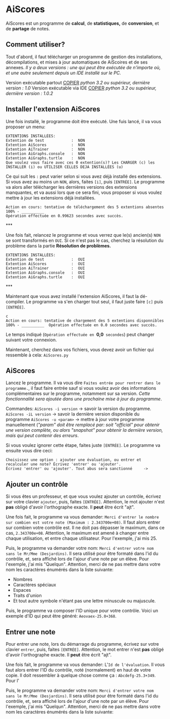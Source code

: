 # AiScores
AiScores est un programme de **calcul**, de **statistiques,** de **conversion**, et de 
**partage** de notes.

## Comment utiliser?

Tout d'abord, il faut télécharger un programme de gestion des installations, décompilations, et mises à jour automatiques de AiScoires et de ses annexes.
*Il y a deux versions : une qui peut être exécutée de n'importe où, et une autre seulement depuis un IDE installé sur le PC.*

Version exécutable partout [COPIER](https://raw.githubusercontent.com/TechnoSpiritMC/AiXtentions/main/ExtentionsLtrs.py?token=GHSAT0AAAAAACAAMGMDHMCSYYMS65WANRNWZBP25FQ)     *python 3.2 ou supérieur, dernière version : 1.0*
Version exécutable via IDE [COPIER](https://raw.githubusercontent.com/TechnoSpiritMC/AiXtentions/main/ExtentionsArrws.py?token=GHSAT0AAAAAACAAMGMDQ4F2GPXSRL2TEMF4ZBP26BA)     *python 3.2 ou supérieur, dernière version : 1.0.2*

## Installer l'extension AiScores

Une fois installé, le programme doit être exécuté. Une fuis lancé, il va vous proposer un menu:

    EXTENTIONS INSTALLÉES: 
    Extention de test            :  NON 
    Extention AiScores           :  NON 
    Extention AiTrainer          :  NON 
    Extention AiGraphs.console   :  NON 
    Extention AiGraphs.turtle    :  NON 
    Que voulez vous faire avec ces 0 extention(s)? Les CHARGER (c) les INSTALLER (i) ou UTILISER CELLES DEJA INSTALLÉES (u) 
Ce qui suit les `:` peut varier selon si vous avez déjà installé des extensions. Si vous avez au moins un `NON`, alors, faites `[i]`, puis `[ENTRÉE]`. Le programme va alors aller télécharger les dernières versions des extensions manquantes, et va aussi lors que ce sera fini, vous proposer si vous voulez mettre à jour les extensions déjà installées.

    Action en cours: tentative de téléchargement des 5 extentions absentes 
    100% - __________  
    Opération effectuée en 0.99623 secondes avec succès.

\***

Une fois fait, relancez le programme et vous verrez que le(s) ancien(s) `NON` se sont transformés en `OUI`. Si ce n'est pas le cas, cherchez la résolution du problème dans la partie **Résolution de problèmes.**

    EXTENTIONS INSTALLÉES: 
    Extention de test            :  OUI 
    Extention AiScores           :  OUI 
    Extention AiTrainer          :  OUI 
    Extention AiGraphs.console   :  OUI 
    Extention AiGraphs.turtle    :  OUI 

\***

Maintenant que vous avez installé l'extension AiScores, il faut la dé-compiler. Le programme va s'en charger tout seul, il faut juste faire `[c]` puis `[ENTRÉE]`.

    c
    Action en cours: tentative de chargement des 5 extentions disponnibles 
    100% - __________  Opération effectuée en 0.0 secondes avec succès.
Le temps indiqué (`Opération effectuée en `**0,0**` secondes`) peut changer suivant votre connexion.

Maintenant, cherchez dans vos fichiers, vous devez avoir un fichier qui ressemble à cela: `AiScores.py`

## AiScores

Lancez le programme. Il va vous dire `Faites entrée pour rentrer dans le programme.`, il faut faire entrée sauf si vous voulez avoir des informations complémentaires sur le programme, notamment sur sa version. *Cette fonctionnalité sera ajoutée dans une prochaine mise à jour du programme*.

Commandes:
`AiScores -i version`           -> savoir la version du programme.
`AiScores -iL version`         -> savoir la dernière version disponible du programme
`AiScores -u <param>`			 -> mettre à jour votre programme manuellement (*"param" doit être remplacé par: soit "official" pour obtenir une version complète, ou alors "snapshot" pour obtenir la dernière version, mais qui peut contenir des erreurs*.

Si vous voulez ignorer cette étape, faites juste `[ENTRÉE]`. Le programme va ensuite vous dire ceci:

    Choisissez une option : ajouter une évaluation, ou entrer et recalculer une note? Écrivez 'entrer' ou 'ajouter'.
    Écrivez 'entrer' ou 'ajouter'. Tout abus sera sanctionné     -> 
## Ajouter un contrôle
Si vous êtes un professeur, et que vous voulez ajouter un contrôle, écrivez sur votre clavier `ajouter`, puis, faites `[ENTRÉE]`. Attention, le mot ajouter n'est **pas** obligé d'avoir l'orthographe exacte. Il **peut** être écrit "ajt". 

Une fois fait, le programme va vous demander:
`Merci d'entrer le nombre sur combien est votre note (Maximum : 2.343700e+08)`. Il faut alors entrer sur combien votre contrôle est. Il ne doit pas dépasser le maximum, dans ce cas, `2.343700e+08`. Attention, le maximum est amené à changer entre chaque utilisation, et entre chaque utilisateur. Pour l'exemple, j'ai mis 25.

Puis, le programme va demander votre nom:
`Merci d'entrer votre nom sans le Mr/Mme (Desjardins)`. Il sera utilisé pour être formaté dans l'id du contrôle, et, sera affiché lors de l'ajour d'une note par un élève. Pour l'exemple, j'ai mis "Quelqun". Attention, merci de ne pas mettre dans votre nom les caractères énumérés dans la liste suivante:

 - Nombres 
 - Caractères spéciaux 
 - Espaces 
 - Traits d'union 
 - Et tout autre symbole n'étant pas une lettre minuscule ou majuscule.

Puis, le programme va composer l'ID unique pour votre contrôle. Voici un exemple d'ID qui peut être généré:
`Aeovaex-25.0+368`.

## Entrer une note
Pour entrer une note, lors du démarrage du programme, écrivez sur votre clavier `entrer`, puis, faites `[ENTRÉE]`. Attention, le mot entrer n'est **pas** obligé d'avoir l'orthographe exacte. Il **peut** être écrit "ajt". 

Une fois fait, le programme va vous demander:
L'`Id de l'évaluation`. Il vous faut alors entrer l'ID du contrôle, noté (normalement) en haut de votre copie. Il doit ressembler à quelque chose comme ça : `Abcdefg-25.3+349`. Pour l'

Puis, le programme va demander votre nom:
`Merci d'entrer votre nom sans le Mr/Mme (Desjardins)`. Il sera utilisé pour être formaté dans l'id du contrôle, et, sera affiché lors de l'ajour d'une note par un élève. Pour l'exemple, j'ai mis "Quelqun". Attention, merci de ne pas mettre dans votre nom les caractères énumérés dans la liste suivante:
